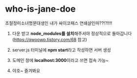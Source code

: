 # who-is-jane-doe
초절정미소녀명문대생인 내가 싸이코패스 연쇄살인마??!?!!!!

1. 다운 받고 **node_modules를 설치**해주셔야 정상적으로 돌아갑니다 (https://qwoowp.tistory.com/68 참고)

2. server.js 터미널에 **npm start**라고 작성하면 서버 생성

3. 도메인 창에 **localhost:3000**이라고 쓰면 접속 가능~

4. 야호~ 즐겨봐요
